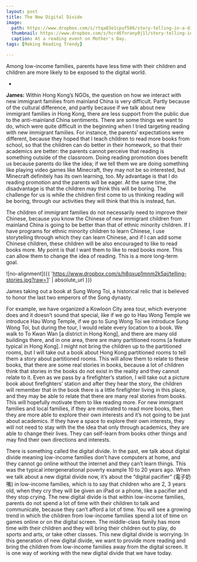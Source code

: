 ```yaml
---
layout: post
title: The New Digital Divide
image:
  path: https://www.dropbox.com/s/rtqa83e1cpuf586/story-telling-in-a-different-way.png?raw=1
  thumbnail: https://www.dropbox.com/s/hcr46fnrany0j1l/story-telling-in-a-different-way_thumbnail.png?raw=1
  caption: At a reading event on Mother's Day.
tags: [Making Reading Trendy]

---
```


Among low-income families, parents have less time with their children and children are more likely to be exposed to the digital world. 

<!--more-->

-

**James:** Within Hong Kong’s NGOs, the question on how we interact with new immigrant families from mainland China is very difficult. Partly because of the cultural difference, and partly because if we talk about new immigrant families in Hong Kong, there are less support from the public due to the anti-mainland China sentiments. There are some things we want to do, which were quite difficult in the beginning when I tried targeting reading with new immigrant families. For instance, the parents’ expectations were different, because they hoped that I teach children to read more books from school, so that the children can do better in their homework, so that their academics are better: the parents cannot perceive that reading is something outside of the classroom. Doing reading promotion does benefit us because parents do like the idea; if we tell them we are doing something like playing video games like Minecraft, they may not be so interested, but Minecraft definitely has its own learning, too. My advantage is that I do reading promotion and the parents will be eager. At the same time, the disadvantage is that the children may think this will be boring. The challenge for us is while the children first come to us thinking reading will be boring, through our activities they will think that this is instead, fun. 

The children of immigrant families do not necessarily need to improve their Chinese, because you know the Chinese of new immigrant children from mainland China is going to be better than that of ethnic minority children. If I have programs for ethnic minority children to learn Chinese, I use storytelling through which they can learn Chinese, and if I can add some Chinese children, these children will be also encouraged to like to read books more. My point is that I want them to like to read books more. This can allow them to change the idea of reading. This is a more long-term goal. 

![no-alignment]({{ 'https://www.dropbox.com/s/h8qxup1mnm2k5aj/telling-stories.jpg?raw=1' | absolute_url }})
  <figcaption>James taking out a book at Sung Wong Toi, a historical relic that is believed to honor the last two emperors of the Song dynasty.</figcaption>

For example, we have organized a Kowloon City area tour, which everyone does and it doesn’t sound that special, like if we go to Hau Wong Temple we introduce Hau Wong Temple, if we go to Sung Wong Toi we introduce Sung Wong Toi, but during the tour, I would relate every location to a book. We walk to To Kwan Wan [a district in Hong Kong], and there are many old buildings there, and in one area, there are many partitioned rooms [a feature typical in Hong Kong]. I might not bring the children up to the partitioned rooms, but I will take out a book about Hong Kong partitioned rooms to tell them a story about partitioned rooms. This will allow them to relate to these books, that there are some real stories in books, because a lot of children think that stories in the books do not exist in the reality and they cannot relate to it. Even as we pass by a firefighter’s station, I will take out a picture book about firefighters’ station and after they hear the story, the children will remember that in the book there is a little firefighter living in this place, and they may be able to relate that there are many real stories from books. This will hopefully motivate them to like reading more. For new immigrant families and local families, if they are motivated to read more books, then they are more able to explore their own interests and it’s not going to be just about academics. If they have a space to explore their own interests, they will not need to stay with the the idea that only through academics, they are able to change their lives. They can self-learn from books other things and may find their own directions and interests. 

There is something called the digital divide. In the past, we talk about digital divide meaning low-income families don’t have computers at home, and they cannot go online without the internet and they can’t learn things. This was the typical intergenerational poverty example 10 to 20 years ago. When we talk about a new digital divide now, it’s about the “digital pacifier”  (電子奶嘴) in low-income families, which is to say that children who are 2, 3 years old, when they cry they will be given an iPad or a phone, like a pacifier and they stop crying. The new digital divide is that within low-income families, parents do not spend a lot of time with their children to talk and communicate, because they can’t afford a lot of time. You will see a growing trend in which the children from low-income families spend a lot of time on games online or on the digital screen. The middle-class family has more time with their children and they will bring their children out to play, do sports and arts, or take other classes. This new digital divide is worrying. In this generation of new digital divide, we want to provide more reading and bring the children from low-income families away from the digital screen. It is one way of working with the new digital divide that we have today. 

